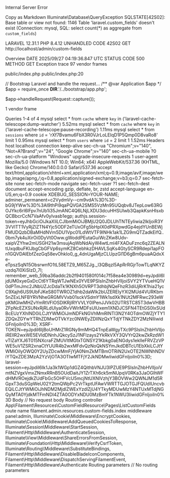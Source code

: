 Internal Server Error

Copy as Markdown
Illuminate\Database\QueryException
SQLSTATE[42S02]: Base table or view not found: 1146 Table 'laravel.custom_fields' doesn't exist (Connection: mysql, SQL: select count(*) as aggregate from `custom_fields`)

LARAVEL
12.31.1
PHP
8.4.12
UNHANDLED
CODE 42S02
GET
http://localhost/admin/custom-fields

Overview
DATE
2025/09/27 04:19:36.847 UTC
STATUS CODE
500
METHOD
GET
Exception trace
97 vendor frames

public/index.php
public/index.php:20


// Bootstrap Laravel and handle the request...
/** @var Application $app */
$app = require_once __DIR__.'/../bootstrap/app.php';

$app->handleRequest(Request::capture());

1 vendor frame

Queries
1-4 of 4
mysql
select * from `cache` where `key` in ('laravel-cache-telescope:dump-watcher')
5.52ms
mysql
select * from `cache` where `key` in ('laravel-cache-telescope:pause-recording')
1.11ms
mysql
select * from `sessions` where `id` = 'rXf7Bvamu6FbX3R0VJrLoLEIqD1P5Qmp0D8vaRo8' limit 1
0.95ms
mysql
select * from `users` where `id` = 2 limit 1
1.52ms
Headers
host
localhost
connection
keep-alive
sec-ch-ua
"Chromium";v="140", "Not=A?Brand";v="24", "Google Chrome";v="140"
sec-ch-ua-mobile
?0
sec-ch-ua-platform
"Windows"
upgrade-insecure-requests
1
user-agent
Mozilla/5.0 (Windows NT 10.0; Win64; x64) AppleWebKit/537.36 (KHTML, like Gecko) Chrome/140.0.0.0 Safari/537.36
accept
text/html,application/xhtml+xml,application/xml;q=0.9,image/avif,image/webp,image/apng,*/*;q=0.8,application/signed-exchange;v=b3;q=0.7
sec-fetch-site
none
sec-fetch-mode
navigate
sec-fetch-user
?1
sec-fetch-dest
document
accept-encoding
gzip, deflate, br, zstd
accept-language
en-US,en;q=0.9
cookie
XDEBUG_SESSION=YOUR-NAME; adminer_permanent=c2VydmVy--cm9vdA%3D%3D-bG9jYWw%3D%3Al9thPi9qaPQVGA2SMS5VzMn95UQqbv8JTepLow63RGOJYkc6rl6lFpv7nUb1i35JmANC4Q6LNjLXDU3dcuHHSUlwb3QapkKsnHIsxbQCBbcrCcN7VaAfv0yIvasb1egp; authjs.session-token=eyJhbGciOiJkaXIiLCJlbmMiOiJBMjU2Q0JDLUhTNTEyIiwia2lkIjoiR3Y3VVlTT1VyRjZlZTN4Yjc5ODF2eTUxOFg5bHpIX0dPRXpwdGp4ejdYUnBEWjFMUDQzbDBaMHdNVm5DU1Vpc01LdWtVTF9lNHk1ak1LZG9mQTZadkEifQ..0bm7yk4uXirOi0DyVt0Oww.gWoddPEutaGuiWcZKw8Udv-xaipVZYhw2mUSGH21w3msujAqWbNdAiyW4wtLmI4FXADuFznc6q2ZEALNtUxqdbuFKlJbgCbGFVp6symKZ8CebhkzDHAVLSqKs4GtySCR9Rdepi1apFOn1GQVDAlEbfZezGq58evOhkIo0_g_4dnUgaMjzCLUpzGl1D6gBm6puaAQdxXe-eTpszSqN15ObsrwnfO1tL58ETZ9_M65ZJg._l3QBqzl5ApRrRGjrTowTLqNKYZuzdq7I0XiSIzD_7I; remember_web_59ba36addc2b2f9401580f014c7f58ea4e30989d=eyJpdiI6IjdUM0xyeGxDcCt6YTRqWTJwNEx0YVE9PSIsInZhbHVlIjoiSVY2YTVueHQ1V0dPTmJmc2JNbUZJcDdaTk1KNXh5OVRPT3dhbjNQeFhzR3diUjRrK1hia21ycC9Xajh6US9UbFJKeS80TWROZ1dhb2daWlk2bUZEREIyYXl2MUd4VURKbm5nZExLNFBYRVNheGRGMVVxb01sckVSdmY1Wk1sdXk1NUt2MFRwc293eWpKMGIwMHZvYmRtVFlOSDlKRjlRYVVLY0lPenJJVk02UTRSTC85T3dwVHBBZFpNcEZXSUNxRjRLdUlya0RvVWlrMDFsUlUxem1XNDJCSFN4TEtGS0IxSUdBcEUzYXhIND0iLCJtYWMiOiJmNDFkNGVhMmRlNTI3N2Y4OTdmOWZjYTY1ZDQxZGYwYTRhZDMwOTVkYzc0NWEyZDllNzQxYTdjYTNkZDY2MzNlIiwidGFnIjoiIn0%3D; XSRF-TOKEN=eyJpdiI6IjBoUHMrZ1RGNy9mMHQ4TnpEaWgyTXc9PSIsInZhbHVlIjoiREllR2wxWE5EVldDNnhJQkcySzJ1NFlzays2YkRkVXY3QVYrQ2kwZkRzdW1vTlZaYXJ6T015NXcraFZMUVltMGtxTGNSY21Kbkg0aENGdys1eklIeFRVZzVPWE5uV1ZSR2xnaCtYUUR4b2wxMFdvQzNoQkNSYmJkdDBTcU1EbXkiLCJtYWMiOiIyOWQ0Y2UyZDcwMmFjYjA0NmZkMTBmOTRiN2UxOTE2NWNhNDViYTQxZDE3MzA2YzVjOTA3OTIwMTFjY2JkNDMwIiwidGFnIjoiIn0%3D; laravel-session=eyJpdiI6Ik1Ja3k1WGp1dGZ4QithbVNJU3lPZUE9PSIsInZhbHVlIjoiVmtNZVgxVmxZNmxRRnB5OUdDaitJY1ZrTXh6ck5mNUpqV0RKa3JaOGlhWFdHMVROejdkZUdFbGc5OHFVcU5mcjNtUXNlVzhjY3BOVWw2QWNJM1d5RGpxT3duSGpWeU02Y2tmQWpPc2VrTkptUFAwVWRTTGJOTGJFQUdIUncvbEQiLCJtYWMiOiJhNDM2MjdlZWExYzdlZjU4YTkyMDUwMzY4NTUxMTdjNGQyMTA0YjdkMTFmNDI4ZTA0ODYxNDU0MzBmYTk1NWU3IiwidGFnIjoiIn0%3D
Body
// No request body
Routing
controller
App\Filament\Resources\CustomFieldResource\Pages\ListCustomFields
route name
filament.admin.resources.custom-fields.index
middleware
panel:admin, Illuminate\Cookie\Middleware\EncryptCookies, Illuminate\Cookie\Middleware\AddQueuedCookiesToResponse, Illuminate\Session\Middleware\StartSession, Filament\Http\Middleware\AuthenticateSession, Illuminate\View\Middleware\ShareErrorsFromSession, Illuminate\Foundation\Http\Middleware\VerifyCsrfToken, Illuminate\Routing\Middleware\SubstituteBindings, Filament\Http\Middleware\DisableBladeIconComponents, Filament\Http\Middleware\DispatchServingFilamentEvent, Filament\Http\Middleware\Authenticate
Routing parameters
// No routing parameters
